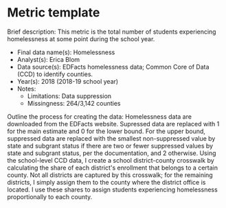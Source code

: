 # Metric template

Brief description: This metric is the total number of students experiencing homelessness at some
point during the school year.

* Final data name(s): Homelessness
* Analyst(s): Erica Blom
* Data source(s): EDFacts homelessness data; Common Core of Data (CCD) to identify counties.
* Year(s): 2018 (2018-19 school year)
* Notes:
    * Limitations: Data suppression
    * Missingness: 264/3,142 counties

Outline the process for creating the data: Homelessness data are downloaded from the EDFacts website.
Supressed data are replaced with 1 for the main estimate and 0 for the lower bound. For the upper
bound, suppressed data are replaced with the smallest non-suppressed value by state and subgrant
status if there are two or fewer suppressed values by state and subgrant status, per the documentation,
and 2 otherwise. Using the school-level CCD data, I create a school district-county crosswalk by
calculating the share of each district's enrollment that belongs to a certain county. Not all districts
are captured by this crosswalk; for the remaining districts, I simply assign them to the county
where the district office is located. I use these shares to assign students experiencing homelessness
proportionally to each county. 

<Repeat above information for additional metrics>
